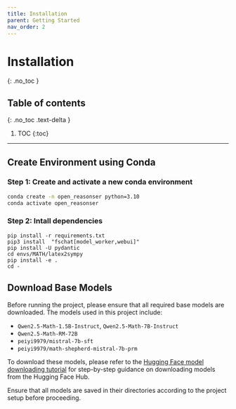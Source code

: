 ```yaml
---
title: Installation
parent: Getting Started
nav_order: 2
---
```


# Installation
{: .no_toc }

## Table of contents
{: .no_toc .text-delta }

1. TOC
{:toc}

---



##  Create Environment using Conda 

### Step 1: Create and activate a new conda environment

```bash
conda create -n open_reasonser python=3.10
conda activate open_reasonser 
```

### Step 2: Intall dependencies

```bash=
pip install -r requirements.txt
pip3 install  "fschat[model_worker,webui]"
pip install -U pydantic
cd envs/MATH/latex2sympy
pip install -e .
cd -
```



## Download  Base Models


Before running the project, please ensure that all required base models are downloaded. The models used in this project include:

- `Qwen2.5-Math-1.5B-Instruct`, `Qwen2.5-Math-7B-Instruct`
- `Qwen2.5-Math-RM-72B`
- `peiyi9979/mistral-7b-sft`
- `peiyi9979/math-shepherd-mistral-7b-prm`

To download these models, please refer to the [Hugging Face model downloading tutorial](https://huggingface.co/docs/hub/models-downloading) for step-by-step guidance on downloading models from the Hugging Face Hub.

Ensure that all models are saved in their directories according to the project setup before proceeding.


